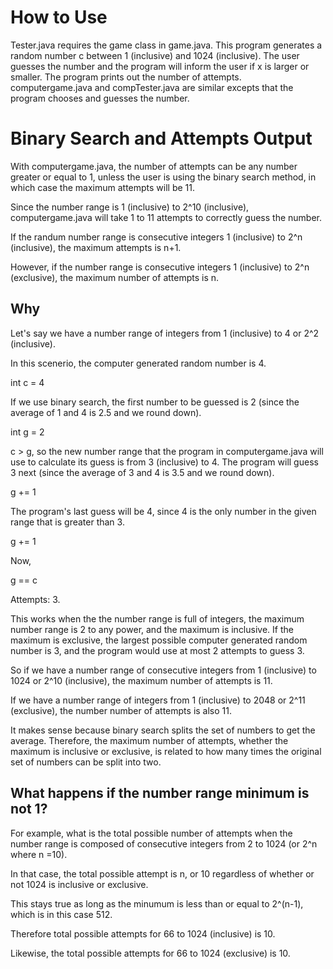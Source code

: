 How to Use
=============================
Tester.java requires the game class in game.java. This program generates a random number c between 1 (inclusive) and 1024 (inclusive). The user guesses the number and the program will inform the user if x is larger or smaller. The program prints out the number of attempts.
computergame.java and compTester.java are similar excepts that the program chooses and guesses the number.


Binary Search and Attempts Output
=============================
With computergame.java, the number of attempts can be any number greater or equal to 1, unless the user is using the binary search method, in which case the  maximum attempts will be 11. 


Since the number range is 1 (inclusive) to 2^10 (inclusive), computergame.java will take 1 to 11 attempts to correctly guess the number. 


If the randum number range is consecutive integers 1 (inclusive) to 2^n (inclusive), the maximum attempts is n+1.


However, if the number range is consecutive integers 1 (inclusive) to 2^n (exclusive), the maximum number of attempts is n.


Why
----

Let's say we have a number range of integers from 1 (inclusive) to 4 or 2^2 (inclusive). 


In this scenerio, the computer generated random number is 4.


int c = 4


If we use binary search, the first number to be guessed is 2 (since the average of 1 and 4 is 2.5 and we round down).


int g = 2


c > g, so the new number range that the program in computergame.java will use to calculate its guess is from 3 (inclusive) to 4.
The program will guess 3 next (since the average of 3 and 4 is 3.5 and we round down).


g += 1


The program's last guess will be 4, since 4 is the only number in the given range that is greater than 3.


g += 1


Now, 


g == c


Attempts: 3. 


This works when the the number range is full of integers, the maximum number range is 2 to any power, and the maximum is inclusive.
If the maximum is exclusive, the largest possible computer generated random number is 3, and the program would use at most 2 attempts to guess 3. 


So if we have a number range of consecutive integers from 1 (inclusive) to 1024 or 2^10 (inclusive), the maximum number of attempts is 11.

If we have a number range of integers from 1 (inclusive) to 2048 or 2^11 (exclusive), the number number of attempts is also 11.


It makes sense because binary search splits the set of numbers to get the average. Therefore, the maximum number of attempts, whether the maximum is inclusive or exclusive, is related to how many times the original set of numbers can be split into two.
 

What happens if the number range minimum is not 1?
----------------------------------------------
For example, what is the total possible number of attempts when the number range is composed of consecutive integers from 2 to 1024 (or 2^n where n =10).


In that case, the total possible attempt is n, or 10 regardless of whether or not 1024 is inclusive or exclusive.


This stays true as long as the minumum is less than or equal to 2^(n-1), which is in this case 512.


Therefore total possible attempts for 66 to 1024 (inclusive) is 10.


Likewise, the total possible attempts for 66 to 1024 (exclusive) is 10.





